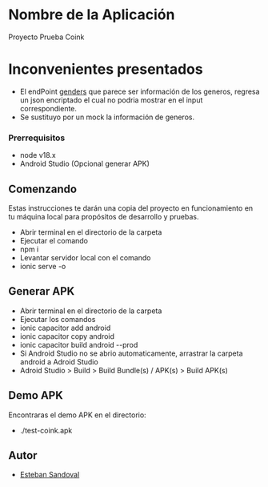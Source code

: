 # Nombre de la Aplicación

Proyecto Prueba Coink

# Inconvenientes presentados

- El endPoint [genders](https://api.bancoink.biz/qa/signup/genders?apiKey=030106) que parece ser información de los generos, regresa un json encriptado el cual no podria mostrar en el input correspondiente.
- Se sustituyo por un mock la información de generos.

### Prerrequisitos

- node v18.x
- Android Studio (Opcional generar APK)

## Comenzando

Estas instrucciones te darán una copia del proyecto en funcionamiento en tu máquina local para propósitos de desarrollo y pruebas.

- Abrir terminal en el directorio de la carpeta
- Ejecutar el comando
- npm i
- Levantar servidor local con el comando
- ionic serve -o

## Generar APK

- Abrir terminal en el directorio de la carpeta
- Ejecutar los comandos
- ionic capacitor add android
- ionic capacitor copy android
- ionic capacitor build android --prod
- Si Android Studio no se abrio automaticamente, arrastrar la carpeta android a Adroid Studio
- Adroid Studio > Build > Build Bundle(s) / APK(s) > Build APK(s)

## Demo APK

Encontraras el demo APK en el directorio:

- ./test-coink.apk


## Autor

- [Esteban Sandoval](https://github.com/stebsan)

